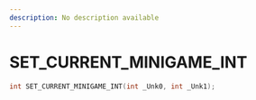 ```yaml
---
description: No description available 
---
```


# SET_CURRENT_MINIGAME_INT

```cpp
int SET_CURRENT_MINIGAME_INT(int _Unk0, int _Unk1);
```